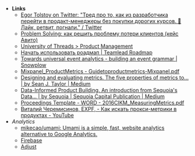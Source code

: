- **Links**
	- [Egor Tolstoy on Twitter: "Тред про то, как из разработчика перейти в продакт-менеджеры без покупки дорогих курсов. 🧵Лайк, ретвит, погнали." / Twitter](https://mobile.twitter.com/igrekde/status/1432721716480970758)
	- [Problem Solving: как решить проблему потери клиентов (кейс Авито)](https://skillsetter.io/blog/how-to-problem-solving)
	- [University of Threads > Product Management](https://universityofthreads.com)
	- [Начать использовать роадмап | Teamlead Roadmap](https://tlroadmap.io/guide.html#%D0%B4%D0%BB%D1%8F-%D1%81%D0%BE%D1%81%D1%82%D0%B0%D0%B2%D0%BB%D0%B5%D0%BD%D0%B8%D1%8F-%D0%BF%D0%BB%D0%B0%D0%BD%D0%B0-%D1%80%D0%B0%D0%B7%D0%B2%D0%B8%D1%82%D0%B8%D1%8F)
	- [Towards universal event analytics - building an event grammar | Snowplow](https://snowplowanalytics.com/blog/2013/08/12/towards-universal-event-analytics-building-an-event-grammar/)
	- [Mixpanel_ProductMetrics - Guidetoproductmetrics-Mixpanel.pdf](https://discover.mixpanel.com/rs/461-OYV-624/images/Guidetoproductmetrics-Mixpanel.pdf)
	- [Designing and evaluating metrics. The five properties of metrics to… | by Sean J. Taylor | Medium](https://medium.com/@seanjtaylor/designing-and-evaluating-metrics-5902ad6873bf)
	- [Data-Informed Product Building. An introduction from Sequoia's Data… | by Sequoia | Sequoia Capital Publication | Medium](https://medium.com/sequoia-capital/data-informed-product-building-1e509a5c4112)
	- [Proceedings Template - WORD - 2016CIKM_MeasuringMetrics.pdf](https://exp-platform.com/Documents/2016CIKM_MeasuringMetrics.pdf)
	- [Виталий Черемисинов, EXPF, - Как искать прокси-метрики в продуктах - YouTube](https://www.youtube.com/watch?v=fSRKOr3L6AI)
- *Analytics*
	- [mikecao/umami: Umami is a simple, fast, website analytics alternative to Google Analytics.](https://github.com/mikecao/umami)
	- [Firebase](https://firebase.google.com/)
	- [Adjust](https://www.adjust.com/)


